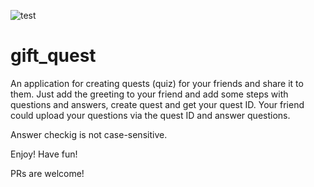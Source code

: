 ![test](https://github.com/CharikovAI/gift_quest/actions/workflows/flutter-ci.yaml/badge.svg)

# gift_quest
An application for creating quests (quiz) for your friends and share it to them. 
Just add the greeting to your friend and add some steps with questions and answers, create quest and get your quest ID. Your friend could upload your questions via the quest ID and answer questions.

Answer checkig is not case-sensitive.

Enjoy! Have fun!

PRs are welcome!
